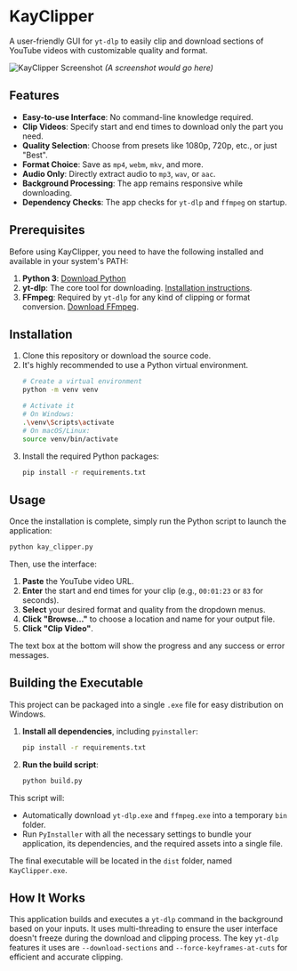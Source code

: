 # KayClipper

A user-friendly GUI for `yt-dlp` to easily clip and download sections of YouTube videos with customizable quality and format.

![KayClipper Screenshot](https_placeholder_for_screenshot.png) 
*(A screenshot would go here)*

## Features

-   **Easy-to-use Interface**: No command-line knowledge required.
-   **Clip Videos**: Specify start and end times to download only the part you need.
-   **Quality Selection**: Choose from presets like 1080p, 720p, etc., or just "Best".
-   **Format Choice**: Save as `mp4`, `webm`, `mkv`, and more.
-   **Audio Only**: Directly extract audio to `mp3`, `wav`, or `aac`.
-   **Background Processing**: The app remains responsive while downloading.
-   **Dependency Checks**: The app checks for `yt-dlp` and `ffmpeg` on startup.

## Prerequisites

Before using KayClipper, you need to have the following installed and available in your system's PATH:

1.  **Python 3**: [Download Python](https://www.python.org/downloads/)
2.  **yt-dlp**: The core tool for downloading. [Installation instructions](https://github.com/yt-dlp/yt-dlp#installation).
3.  **FFmpeg**: Required by `yt-dlp` for any kind of clipping or format conversion. [Download FFmpeg](https://ffmpeg.org/download.html).

## Installation

1.  Clone this repository or download the source code.
2.  It's highly recommended to use a Python virtual environment.
    ```bash
    # Create a virtual environment
    python -m venv venv

    # Activate it
    # On Windows:
    .\venv\Scripts\activate
    # On macOS/Linux:
    source venv/bin/activate
    ```
3.  Install the required Python packages:
    ```bash
    pip install -r requirements.txt
    ```

## Usage

Once the installation is complete, simply run the Python script to launch the application:

```bash
python kay_clipper.py
```

Then, use the interface:
1.  **Paste** the YouTube video URL.
2.  **Enter** the start and end times for your clip (e.g., `00:01:23` or `83` for seconds).
3.  **Select** your desired format and quality from the dropdown menus.
4.  **Click "Browse..."** to choose a location and name for your output file.
5.  **Click "Clip Video"**.

The text box at the bottom will show the progress and any success or error messages.

## Building the Executable

This project can be packaged into a single `.exe` file for easy distribution on Windows.

1.  **Install all dependencies**, including `pyinstaller`:
    ```bash
    pip install -r requirements.txt
    ```

2.  **Run the build script**:
    ```bash
    python build.py
    ```

This script will:
-   Automatically download `yt-dlp.exe` and `ffmpeg.exe` into a temporary `bin` folder.
-   Run `PyInstaller` with all the necessary settings to bundle your application, its dependencies, and the required assets into a single file.

The final executable will be located in the `dist` folder, named `KayClipper.exe`.

## How It Works

This application builds and executes a `yt-dlp` command in the background based on your inputs. It uses multi-threading to ensure the user interface doesn't freeze during the download and clipping process. The key `yt-dlp` features it uses are `--download-sections` and `--force-keyframes-at-cuts` for efficient and accurate clipping. 